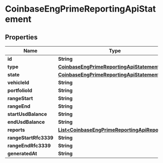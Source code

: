
# CoinbaseEngPrimeReportingApiStatement

## Properties
Name | Type | Description | Notes
------------ | ------------- | ------------- | -------------
**id** | **String** |  | 
**type** | [**CoinbaseEngPrimeReportingApiStatementType**](CoinbaseEngPrimeReportingApiStatementType.md) |  | 
**state** | [**CoinbaseEngPrimeReportingApiStatementState**](CoinbaseEngPrimeReportingApiStatementState.md) |  | 
**vehicleId** | **String** |  | 
**portfolioId** | **String** |  |  [optional]
**rangeStart** | **String** |  | 
**rangeEnd** | **String** |  | 
**startUsdBalance** | **String** |  | 
**endUsdBalance** | **String** |  | 
**reports** | [**List&lt;CoinbaseEngPrimeReportingApiReport&gt;**](CoinbaseEngPrimeReportingApiReport.md) |  | 
**rangeStartRfc3339** | **String** |  |  [optional]
**rangeEndRfc3339** | **String** |  |  [optional]
**generatedAt** | **String** |  |  [optional]



